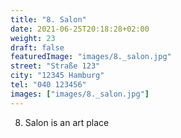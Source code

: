```yaml
---
title: "8. Salon"
date: 2021-06-25T20:18:28+02:00
weight: 23
draft: false
featuredImage: "images/8._salon.jpg"
street: "Straße 123"
city: "12345 Hamburg"
tel: "040 123456"
images: ["images/8._salon.jpg"]
---
```


8. Salon is an art place
